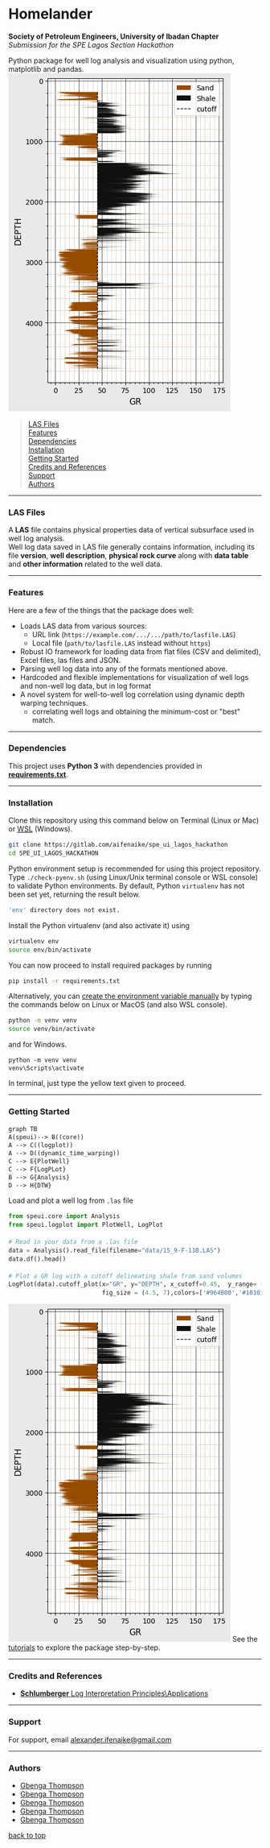 # Homelander
**Society of Petroleum Engineers, University of Ibadan Chapter**  
    *Submission for the SPE Lagos Section Hackathon*

Python package for well log analysis and visualization using python, matplotlib and pandas.
![Gamma Ray Cutoff Plot](static/cutoff_plot.png "Gamma Ray Cutoff Plot")

> [LAS Files](#las-files)  
> [Features](#features)  
> [Dependencies](#dependencies)  
> [Installation](#installation)  
> [Getting Started](#getting-started)  
> [Credits and References](#credits-and-references)  
> [Support](#support)  
> [Authors](#authors)  

---

### LAS Files

A **LAS** file contains physical properties data of vertical subsurface used in well log analysis.  
Well log data saved in LAS file generally contains information, including its file **version**, **well description**, **physical rock curve** along with **data table** and **other information** related to the well data.

---

### Features

Here are a few of the things that the package does well:

* Loads LAS data from various sources:
    - URL link (`https://example.com/.../.../path/to/lasfile.LAS`)
    - Local file (`path/to/lasfile.LAS` instead without `https`)
* Robust IO framework for loading data from flat files (CSV and delimited), Excel files, las files and JSON.
* Parsing well log data into any of the formats mentioned above.
* Hardcoded and flexible implementations for visualization of well logs and non-well log data, but in log format
* A novel system for well-to-well log correlation using dynamic depth warping techniques.
    - correlating well logs and obtaining the minimum-cost or "best" match.
---

### Dependencies

This project uses **Python 3** with dependencies provided in **[requirements.txt](requirements.txt)**. 

---

### Installation

Clone this repository using this command below on Terminal (Linux or Mac) or <a href="https://en.wikipedia.org/wiki/Windows_Subsystem_for_Linux" target="_blank"><abbr title="Windows Subsystem for Linux">WSL</abbr></a> (Windows).
```sh
git clone https://gitlab.com/aifenaike/spe_ui_lagos_hackathon
cd SPE_UI_LAGOS_HACKATHON
```

Python environment setup is recommended for using this project repository.  
Type `./check-pyenv.sh` (using Linux/Unix terminal console or WSL console) to validate Python environments. By default, Python `virtualenv` has not been set yet, returning the result below.
```sh
'env' directory does not exist.
```
Install the Python virtualenv (and also activate it) using
```sh
virtualenv env
source env/bin/activate 
```
You can now proceed to install required packages by running
```sh
pip install -r requirements.txt
```

Alternatively, you can [create the environment variable manually](https://docs.python.org/3/library/venv.html) by typing the commands below on Linux or MacOS (and also WSL console).

```sh
python -m venv venv
source venv/bin/activate
```
and for Windows.
```
python -m venv venv
venv\Scripts\activate
```
In terminal, just type the yellow text given to proceed.

---

### Getting Started

```mermaid
graph TB
A(speui)--> B((core))
A --> C((logplot))
A --> D((dynamic_time_warping))
C --> E{PlotWell}
C --> F{LogPLot}
B --> G{Analysis}
D --> H{DTW}
```

Load and plot a well log from ```.las``` file
```python
from speui.core import Analysis
from speui.logplot import PlotWell, LogPlot

# Read in your data from a .las file
data = Analysis().read_file(filename="data/15_9-F-11B.LAS")
data.df().head()

# Plot a GR log with a cutoff delineating shale from sand volumes
LogPlot(data).cutoff_plot(x="GR", y="DEPTH", x_cutoff=0.45,  y_range= (0,0),xscale='linear',labels= ['Sand', 'Shale'], 
                          fig_size = (4.5, 7),colors=['#964B00','#101010']) 
```
![Gamma Ray Cutoff Plot](static/cutoff_plot.png "Gamma Ray Cutoff Plot")
See the [tutorials](speui/) to explore the package step-by-step.

---

### Credits and References

 - [**Schlumberger** Log Interpretation Principles\Applications](https://www.slb.com/resource-library/book/log-interpretation-principles-applications)
 
---

### Support

For support, email alexander.ifenaike@gmail.com

---

### Authors

- [Gbenga Thompson](https://www.linkedin.com/in/gbenga-awojinrin)
- [Gbenga Thompson](https://www.linkedin.com/in/gbenga-awojinrin)
- [Gbenga Thompson](https://www.linkedin.com/in/gbenga-awojinrin)
- [Gbenga Thompson](https://www.linkedin.com/in/gbenga-awojinrin)
- [Gbenga Thompson](https://www.linkedin.com/in/gbenga-awojinrin)


[back to top](#Homelander)

